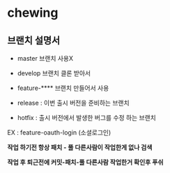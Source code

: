 # chewing
## 브랜치 설명서
* master 브랜치 사용X<br>

* develop 브랜치 클론 받아서<br>

* feature-**** 브랜치 만들어서 사용

* release : 이번 출시 버전을 준비하는 브랜치

* hotfix : 출시 버전에서 발생한 버그를 수정 하는 브랜치


EX : feature-oauth-login (소셜로그인)

**작업 하기전 항상 패치 - 풀 다른사람이 작업한게 없나 검색**

**작업 후 퇴근전에 커밋-패치-풀 다른사람 작업한거 확인후 푸쉬**
